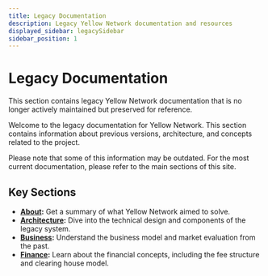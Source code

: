 ```yaml
---
title: Legacy Documentation
description: Legacy Yellow Network documentation and resources
displayed_sidebar: legacySidebar
sidebar_position: 1
---
```


# Legacy Documentation

This section contains legacy Yellow Network documentation that is no longer actively maintained but preserved for reference.

Welcome to the legacy documentation for Yellow Network. This section contains information about previous versions, architecture, and concepts related to the project.

Please note that some of this information may be outdated. For the most current documentation, please refer to the main sections of this site.

## Key Sections

- **[About](./about/summary.md):** Get a summary of what Yellow Network aimed to solve.
- **[Architecture](./architecture/README.md):** Dive into the technical design and components of the legacy system.
- **[Business](./business/README.md):** Understand the business model and market evaluation from the past.
- **[Finance](./finance/README.md):** Learn about the financial concepts, including the fee structure and clearing house model.
